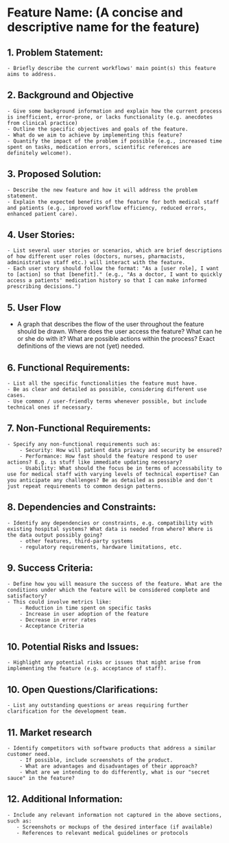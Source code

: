 # Feature Name: (A concise and descriptive name for the feature)

## 1. Problem Statement:

    - Briefly describe the current workflows' main point(s) this feature aims to address.

## 2. Background and Objective
    - Give some background information and explain how the current process is inefficient, error-prone, or lacks functionality (e.g. anecdotes from clinical practice)
    - Outline the specific objectives and goals of the feature.
    - What do we aim to achieve by implementing this feature?
    - Quantify the impact of the problem if possible (e.g., increased time spent on tasks, medication errors, scientific references are definitely welcome!).

## 3. Proposed Solution:

    - Describe the new feature and how it will address the problem statement.
    - Explain the expected benefits of the feature for both medical staff and patients (e.g., improved workflow efficiency, reduced errors, enhanced patient care).

## 4. User Stories:

    - List several user stories or scenarios, which are brief descriptions of how different user roles (doctors, nurses, pharmacists, administrative staff etc.) will interact with the feature.
    - Each user story should follow the format: "As a [user role], I want to [action] so that [benefit]." (e.g., "As a doctor, I want to quickly access a patients' medication history so that I can make informed prescribing decisions.")

## 5. User Flow
   - A graph that describes the flow of the user throughout the feature should be drawn. Where does the user access the feature? What can he or she do with it? What are possible actions within the process? Exact definitions of the views are not (yet) needed.

## 6. Functional Requirements:

    - List all the specific functionalities the feature must have.
    - Be as clear and detailed as possible, considering different use cases.
    - Use common / user-friendly terms whenever possible, but include technical ones if necessary.

## 7. Non-Functional Requirements:

    - Specify any non-functional requirements such as:
        - Security: How will patient data privacy and security be ensured?
        - Performance: How fast should the feature respond to user actions? E.g. is stuff like immediate updating necessary?
        - Usability: What should the focus be in terms of accessability to use for medical staff with varying levels of technical expertise? Can you anticipate any challenges? Be as detailed as possible and don't just repeat requirements to common design patterns.

## 8. Dependencies and Constraints:
    - Identify any dependencies or constraints, e.g. compatibility with existing hospital systems? What data is needed from where? Where is the data output possibly going?
        - other features, third-party systems  
        - regulatory requirements, hardware limitations, etc.

## 9. Success Criteria:

    - Define how you will measure the success of the feature. What are the conditions under which the feature will be considered complete and satisfactory?
    - This could involve metrics like:
        - Reduction in time spent on specific tasks
        - Increase in user adoption of the feature
        - Decrease in error rates
        - Acceptance Criteria

## 10. Potential Risks and Issues:

    - Highlight any potential risks or issues that might arise from implementing the feature (e.g. acceptance of staff). 

## 10. Open Questions/Clarifications:

    - List any outstanding questions or areas requiring further clarification for the development team.

## 11. Market research
    - Identify competitors with software products that address a similar customer need. 
        - If possible, include screenshots of the product.
        - What are advantages and disadvantages of their approach?
        - What are we intending to do differently, what is our "secret sauce" in the feature?

## 12. Additional Information:

    - Include any relevant information not captured in the above sections, such as:
       - Screenshots or mockups of the desired interface (if available)
       - References to relevant medical guidelines or protocols